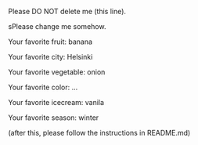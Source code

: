 Please DO NOT delete me (this line).


sPlease change me somehow.

Your favorite fruit: banana

Your favorite city: Helsinki

Your favorite vegetable: onion

Your favorite color: ...

Your favorite icecream: vanila

Your favorite season: winter

(after this, please follow the instructions in README.md)
